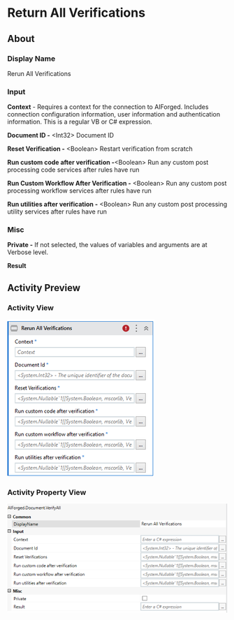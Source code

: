 # Return All Verifications

## About

### Display Name

Rerun All Verifications

### Input

**Context** - Requires a context for the connection to AIForged. Includes connection configuration information, user information and authentication information. This is a regular VB or C# expression.

**Document ID -** \<Int32> Document ID

**Reset Verification -** \<Boolean> Restart verification from scratch

**Run custom code after verification -**\<Boolean> Run any custom post processing code services after rules have run

**Run Custom Workflow After Verification -** \<Boolean> Run any custom post processing workflow services after rules have run

**Run utilities after verification -** \<Boolean> Run any custom post processing utility services after rules have run

### Misc

**Private -** If not selected, the values of variables and arguments are at Verbose level.

**Result**

## Activity Preview

### Activity View

![](../../../assets/image%20%2893%29%20%281%29.png)
### Activity Property View

![](../../../assets/image%20%28102%29%20%281%29%20%281%29.png)


